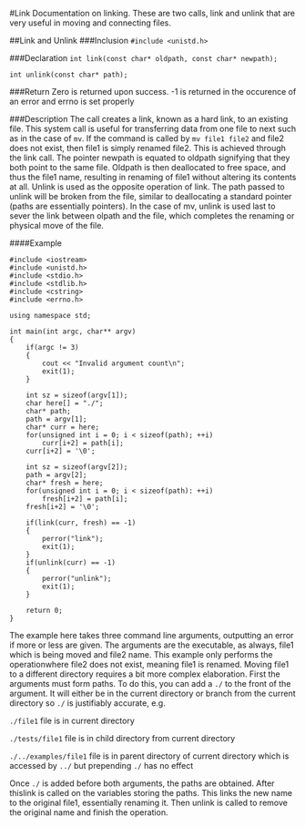 #Link
Documentation on linking. These are two calls, link and unlink that are very useful in moving and connecting files. 

##Link and Unlink
###Inclusion
`#include <unistd.h>`

###Declaration
`int link(const char* oldpath, const char* newpath);`

`int unlink(const char* path);`

###Return
Zero is returned upon success. -1 is returned in the occurence of an error and errno is set properly

###Description
The call creates a link, known as a hard link, to an existing file.
This system call is useful for transferring data from one file to next such as in the case of `mv`. If the command is called by `mv file1 file2` and file2 does not exist, then file1 is simply renamed file2.
This is achieved through the link call. The pointer newpath is equated to oldpath signifying that they both point to the same file. Oldpath is then deallocated to free space, and thus the file1 name, resulting in renaming of file1 without altering its contents at all.
Unlink is used as the opposite operation of link. The path passed to unlink will be broken from the file, similar to deallocating a standard pointer (paths are essentially pointers). In the case of mv, unlink is used last to sever the link between olpath and the file, which completes the renaming or physical move of the file.

####Example
```
#include <iostream>
#include <unistd.h>
#include <stdio.h>
#include <stdlib.h>
#include <cstring>
#include <errno.h>

using namespace std;

int main(int argc, char** argv)
{
	if(argc != 3)
	{
		cout << "Invalid argument count\n";
		exit(1);
	}

	int sz = sizeof(argv[1]);
	char here[] = "./";
	char* path;
	path = argv[1];
	char* curr = here;
	for(unsigned int i = 0; i < sizeof(path); ++i)
		curr[i+2] = path[i];
	curr[i+2] = '\0';

	int sz = sizeof(argv[2]);
	path = argv[2];
	char* fresh = here;
	for(unsigned int i = 0; i < sizeof(path): ++i)
		fresh[i+2] = path[i];
	fresh[i+2] = '\0';

	if(link(curr, fresh) == -1)
	{
		perror("link");
		exit(1);
	}
	if(unlink(curr) == -1)
	{
		perror("unlink");
		exit(1);
	}

	return 0;
}
```

The example here takes three command line arguments, outputting an error if more or less are given. The arguments are the executable, as always, file1 which is being moved and file2 name. This example only performs the operationwhere file2 does not exist, meaning file1 is renamed. Moving file1 to a different directory requires a bit more complex elaboration. 
First the arguments must form paths. To do this, you can add a `./` to the front of the argument. It will either be in the current directory or branch from the current directory so `./` is justifiably accurate, e.g.

`./file1` file is in current directory

`./tests/file1` file is in child directory from current directory

`./../examples/file1` file is in parent directory of current directory which is accessed by `../` but prepending `./` has no effect

Once `./` is added before both arguments, the paths are obtained. After thislink is called on the variables storing the paths. This links the new name to the original file1, essentially renaming it. Then unlink is called to remove the original name and finish the operation.

